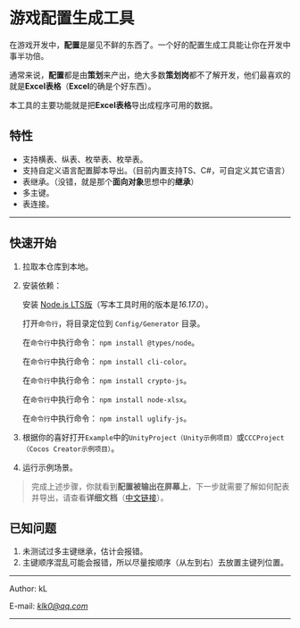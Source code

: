 # 游戏配置生成工具

在游戏开发中，**配置**是屡见不鲜的东西了。一个好的配置生成工具能让你在开发中事半功倍。

通常来说，**配置**都是由**策划**来产出，绝大多数**策划岗**都不了解开发，他们最喜欢的就是**Excel表格**（**Excel**的确是个好东西）。

本工具的主要功能就是把**Excel表格**导出成程序可用的数据。

## 特性
- 支持横表、纵表、枚举表、枚举表。
- 支持自定义语言配置脚本导出。（目前内置支持TS、C#，可自定义其它语言）
- 表继承。（没错，就是那个**面向对象**思想中的**继承**）
- 多主键。
- 表连接。

---

## 快速开始

1. 拉取本仓库到本地。
2. 安装依赖：

    安装 [Node.js LTS版](https://nodejs.org/en/)（写本工具时用的版本是*16.17.0*）。

    打开`命令行`，将目录定位到 `Config/Generator` 目录。

    在`命令行`中执行命令： `npm install @types/node`。

    在`命令行`中执行命令： `npm install cli-color`。

    在`命令行`中执行命令： `npm install crypto-js`。

    在`命令行`中执行命令： `npm install node-xlsx`。

    在`命令行`中执行命令： `npm install uglify-js`。

3. 根据你的喜好打开`Example`中的`UnityProject（Unity示例项目）`或`CCCProject（Cocos Creator示例项目）`。
4. 运行示例场景。

> 完成上述步骤，你就看到**配置被输出在屏幕上**，下一步就需要了解如何配表并导出，请查看**详细文档**（[中文链接](https://github.com/gh-kL/GameConfig/blob/main/Config/README.MD)）。

## 已知问题

1. 未测试过多主键继承，估计会报错。
2. 主键顺序混乱可能会报错，所以尽量按顺序（从左到右）去放置主键列位置。

---

Author: kL

E-mail: *klk0@qq.com*

---

